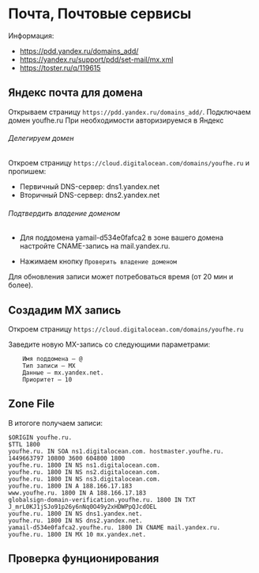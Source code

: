# Почта, Почтовые сервисы

Информация:
* https://pdd.yandex.ru/domains_add/
* https://yandex.ru/support/pdd/set-mail/mx.xml
* https://toster.ru/q/119615

## Яндекс почта для домена

Открываем страницу `https://pdd.yandex.ru/domains_add/`. 
Подключаем домен youfhe.ru
При необходимости авторизируемся в Яндекс

###### Делегируем домен

Откроем страницу `https://cloud.digitalocean.com/domains/youfhe.ru` и пропишем:

* Первичный DNS-сервер: dns1.yandex.net
* Вторичный DNS-сервер: dns2.yandex.net


###### Подтвердить владение доменом 

* Для поддомена yamail-d534e0fafca2 в зоне вашего домена настройте CNAME-запись на mail.yandex.ru.

* Нажимаем кнопку `Проверить владение доменом`

Для обновления записи может потребоваться время (от 20 мин и более).

## Cоздадим MX запись

Откроем страницу `https://cloud.digitalocean.com/domains/youfhe.ru`

Заведите новую MX-запись со следующими параметрами:

```
    Имя поддомена — @
    Тип записи — MX
    Данные — mx.yandex.net.
    Приоритет — 10
```

## Zone File

В итогоге получаем записи:

```
$ORIGIN youfhe.ru.
$TTL 1800
youfhe.ru. IN SOA ns1.digitalocean.com. hostmaster.youfhe.ru. 1449663797 10800 3600 604800 1800
youfhe.ru. 1800 IN NS ns1.digitalocean.com.
youfhe.ru. 1800 IN NS ns2.digitalocean.com.
youfhe.ru. 1800 IN NS ns3.digitalocean.com.
youfhe.ru. 1800 IN A 188.166.17.183
www.youfhe.ru. 1800 IN A 188.166.17.183
globalsign-domain-verification.youfhe.ru. 1800 IN TXT J_mrL0KJ1jSJo91p26y6nNq0O49y2xHDWPpQJcdOEL
youfhe.ru. 1800 IN NS dns1.yandex.net.
youfhe.ru. 1800 IN NS dns2.yandex.net.
yamail-d534e0fafca2.youfhe.ru. 1800 IN CNAME mail.yandex.ru.
youfhe.ru. 1800 IN MX 10 mx.yandex.net.
```

## Проверка фунционирования







